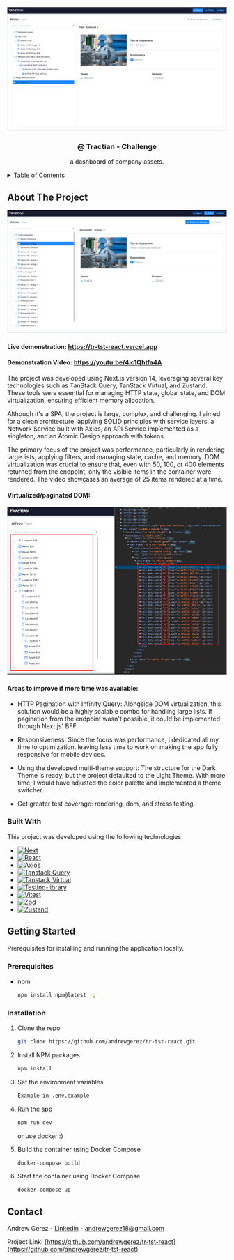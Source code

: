 <div align="center">
  <a href="">
    <img src="app/assets/readme/example.png" alt="Example">
  </a>

  <h3 align="center">@ Tractian - Challenge</h3>

  <p align="center">
    a dashboard of company assets.
  </p>
</div>

<details>
  <summary>Table of Contents</summary>
  <ol>
    <li>
      <a href="#about-the-project">About The Project</a>
      <ul>
        <li><a href="#built-with">Built With</a></li>
      </ul>
    </li>
    <li>
      <a href="#getting-started">Getting Started</a>
      <ul>
        <li><a href="#prerequisites">Prerequisites</a></li>
        <li><a href="#installation">Installation</a></li>
      </ul>
    </li>
  </ol>
</details>


## About The Project

[![TS-TST-REACT - Environment][product-screenshot]]()

#### Live demonstration: https://tr-tst-react.vercel.app

#### Demonstration Video: https://youtu.be/4ic1Qhtfa4A

The project was developed using Next.js version 14, leveraging several key technologies such as TanStack Query, TanStack Virtual, and Zustand. These tools were essential for managing HTTP state, global state, and DOM virtualization, ensuring efficient memory allocation.

Although it's a SPA, the project is large, complex, and challenging. I aimed for a clean architecture, applying SOLID principles with service layers, a Network Service built with Axios, an API Service implemented as a singleton, and an Atomic Design approach with tokens.

The primary focus of the project was performance, particularly in rendering large lists, applying filters, and managing state, cache, and memory. DOM virtualization was crucial to ensure that, even with 50, 100, or 400 elements returned from the endpoint, only the visible items in the container were rendered. The video showcases an average of 25 items rendered at a time.

#### Virtualized/paginated DOM:
<div align="center">
  <a href="">
    <img src="app/assets/readme/example3.png" alt="Example">
  </a>
</div>


#### Areas to improve if more time was available:

* HTTP Pagination with Infinity Query: Alongside DOM virtualization, this solution would be a highly scalable combo for handling large lists. If pagination from the endpoint wasn't possible, it could be implemented through Next.js' BFF.

* Responsiveness: Since the focus was performance, I dedicated all my time to optimization, leaving less time to work on making the app fully responsive for mobile devices.

* Using the developed multi-theme support: The structure for the Dark Theme is ready, but the project defaulted to the Light Theme. With more time, I would have adjusted the color palette and implemented a theme switcher.

* Get greater test coverage: rendering, dom, and stress testing.

### Built With

This project was developed using the following technologies:

* [![Next][Next.js]][Next-url]
* [![React][React.js]][React-url]
* [![Axios][Axios]][Axios-url]
* [![Tanstack Query][Tanstack-Query]][Tanstack-Query-url]
* [![Tanstack Virtual][Tanstack-Virtual]][Tanstack-Virtual-url]
* [![Testing-library][Testing-library]][Testing-library-url]
* [![Vitest][Vitest]][Vitest-url]
* [![Zod][Zod]][Zod-url]
* [![Zustand][Zustand]][Zustand-url]
  
## Getting Started

Prerequisites for installing and running the application locally.

### Prerequisites

* npm
  ```sh
  npm install npm@latest -g
  ```

### Installation

1. Clone the repo
   ```sh
   git clone https://github.com/andrewgerez/tr-tst-react.git
   ```
2. Install NPM packages
   ```sh
   npm install
   ```
3. Set the environment variables
   ```sh
   Example in .env.example
   ```
4. Run the app
   ```sh
   npm run dev
   ```


   or use docker :)


5. Build the container using Docker Compose
   ```sh
   docker-compose build
   ```

6. Start the container using Docker Compose
   ```sh
   docker compose up
   ```
   
## Contact

Andrew Gerez - [Linkedin](https://www.linkedin.com/in/andrewgerez/) - andrewgerez18@gmail.com

Project Link: [https://github.com/andrewgerez/tr-tst-react](https://github.com/andrewgerez/tr-tst-react)


[product-screenshot]: app/assets/readme/example2.png
[Next.js]: https://img.shields.io/badge/next.js-000000?style=for-the-badge&logo=nextdotjs&logoColor=white
[Next-url]: https://nextjs.org/
[React.js]: https://img.shields.io/badge/React-20232A?style=for-the-badge&logo=react&logoColor=61DAFB
[React-url]: https://reactjs.org/
[TanStack-Query]: https://img.shields.io/badge/tanstack%20query-orange?style=for-the-badge
[TanStack-Query-url]: https://tanstack.com/query/latest
[TanStack-Virtual]: https://img.shields.io/badge/tanstack%20virtual-purple?style=for-the-badge
[TanStack-Virtual-url]: https://tanstack.com/virtual/latest
[Zustand]: https://img.shields.io/badge/zustand-black?style=for-the-badge
[Zustand-url]: https://zustand-demo.pmnd.rs/
[Vitest]: https://img.shields.io/badge/vitest-B9FF66?style=for-the-badge
[Vitest-url]: https://vitest.dev/
[Zod]: https://img.shields.io/badge/zod-601EF9?style=for-the-badge
[Zod-url]: https://zod.dev/
[Axios]: https://img.shields.io/badge/axios-4C00B0?style=for-the-badge
[Axios-url]: https://img.shields.io/badge/axios-blue?style=for-the-badge
[Testing-library]: https://img.shields.io/badge/testing%20library-FA8072?style=for-the-badge
[Testing-library-url]: https://testing-library.com/
[Vue.js]: https://img.shields.io/badge/Vue.js-35495E?style=for-the-badge&logo=vuedotjs&logoColor=4FC08D
[Vue-url]: https://vuejs.org/
[Angular.io]: https://img.shields.io/badge/Angular-DD0031?style=for-the-badge&logo=angular&logoColor=white
[Angular-url]: https://angular.io/
[Svelte.dev]: https://img.shields.io/badge/Svelte-4A4A55?style=for-the-badge&logo=svelte&logoColor=FF3E00
[Svelte-url]: https://svelte.dev/
[Laravel.com]: https://img.shields.io/badge/Laravel-FF2D20?style=for-the-badge&logo=laravel&logoColor=white
[Laravel-url]: https://laravel.com
[Bootstrap.com]: https://img.shields.io/badge/Bootstrap-563D7C?style=for-the-badge&logo=bootstrap&logoColor=white
[Bootstrap-url]: https://getbootstrap.com
[JQuery.com]: https://img.shields.io/badge/jQuery-0769AD?style=for-the-badge&logo=jquery&logoColor=white
[JQuery-url]: https://jquery.com 
